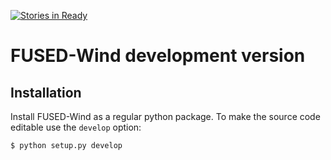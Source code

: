 [![Stories in Ready](https://badge.waffle.io/FUSED-Wind/fusedwind-dev.png?label=ready&title=Ready)](https://waffle.io/FUSED-Wind/fusedwind-dev)

# FUSED-Wind development version

## Installation

Install FUSED-Wind as a regular python package. To make the source code editable use the ``develop`` option:

    $ python setup.py develop
